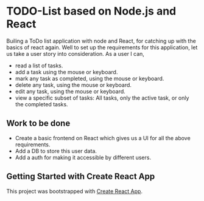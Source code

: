 # TODO-List based on Node.js and React

Builing a ToDo list application with node and React, for catching up with the basics of react again.
Well to set up the requirements for this application, let us take a user story into consideration. As a user I can,

- read a list of tasks.
- add a task using the mouse or keyboard.
- mark any task as completed, using the mouse or keyboard.
- delete any task, using the mouse or keyboard.
- edit any task, using the mouse or keyboard.
- view a specific subset of tasks: All tasks, only the active task, or only the completed tasks.

## Work to be done

- Create a basic frontend on React which gives us a UI for all the above requirements.
- Add a DB to store this user data.
- Add a auth for making it accessible by different users.

## Getting Started with Create React App

This project was bootstrapped with [Create React App](https://github.com/facebook/create-react-app).
